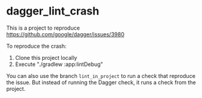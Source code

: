# dagger_lint_crash

This is a project to reproduce https://github.com/google/dagger/issues/3980

To reproduce the crash:
1. Clone this project locally
2. Execute "./gradlew :app:lintDebug"


You can also use the branch `lint_in_project` to run a check that reproduce the issue. But instead of running the Dagger check, it runs a check from the project.

